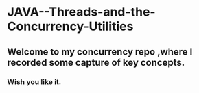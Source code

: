 # JAVA--Threads-and-the-Concurrency-Utilities
## Welcome to my concurrency repo ,where I recorded some capture of key concepts.
### Wish you like it.
